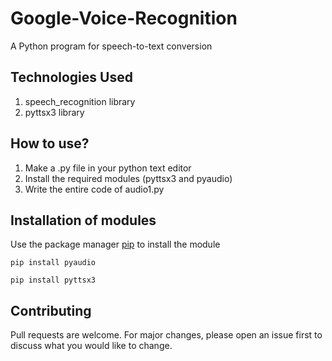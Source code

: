 # Google-Voice-Recognition
A Python program for speech-to-text conversion

## Technologies Used 
1. speech_recognition library
2. pyttsx3 library

## How to use?
1. Make a .py file in your python text editor
2. Install the required modules (pyttsx3 and pyaudio)
3. Write the entire code of audio1.py

## Installation of modules 
Use the package manager [pip](https://pip.pypa.io/en/stable/) to install the module
```
pip install pyaudio
```
```
pip install pyttsx3
```

## Contributing
Pull requests are welcome. For major changes, please open an issue first to discuss what you would like to change.
